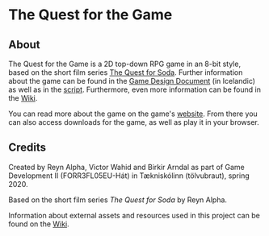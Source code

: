 # The Quest for the Game

## About

The Quest for the Game is a 2D top-down RPG game in an 8-bit style, based on the short film series [The Quest for Soda](https://www.youtube.com/watch?v=S-pICzLOyF8&list=PLRPhs_MpGPlg9gD7TQp-APjz5g2SNIPe7). Further information about the game can be found in the [Game Design Document](GDD.pdf) (in Icelandic) as well as in the [script](The%20Quest%20for%20the%20Game.pdf). Furthermore, even more information can be found in the [Wiki](https://github.com/haframjolk/the-quest-game/wiki).

You can read more about the game on the game's [website](https://haframjolk.github.io/the-quest-game). From there you can also access downloads for the game, as well as play it in your browser.

## Credits

Created by Reyn Alpha, Victor Wahid and Birkir Arndal as part of Game Development II (FORR3FL05EU-Hát) in Tækniskólinn (tölvubraut), spring 2020.

Based on the short film series *The Quest for Soda* by Reyn Alpha.

Information about external assets and resources used in this project can be found on the [Wiki](https://github.com/haframjolk/the-quest-game/wiki/Assets).
